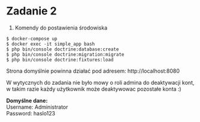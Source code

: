 <h1>Zadanie 2</h1>

1. Komendy do postawienia środowiska

```console
$ docker-compose up
$ docker exec -it simple_app bash
$ php bin/console doctrine:database:create
$ php bin/console doctrine:migration:migrate
$ php bin/console doctrine:fixtures:load
```

Strona domyślnie powinna działać pod adresem:
http://localhost:8080

W wytycznych do zadania nie było mowy o roli admina do deaktywacji kont, w takim razie każdy użytkownik może deaktywowac pozostałe konta :)

<b>Domyślne dane:</b> <br>
Username: Administrator <br>
Password: haslo123

